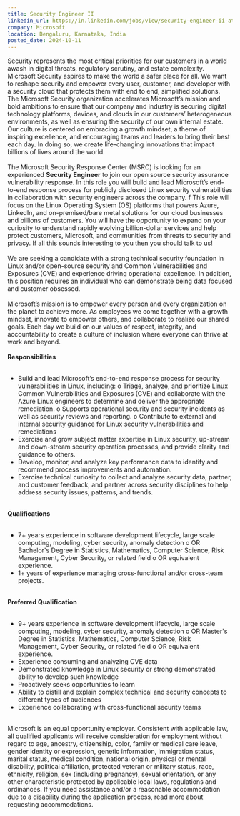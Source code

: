 ```yaml
---
title: Security Engineer II
linkedin_url: https://in.linkedin.com/jobs/view/security-engineer-ii-at-microsoft-4029682964?position=52&pageNum=0&refId=dElrHFGNNPEPJRPLEL7ZfA%3D%3D&trackingId=ztbJlQu92LN7VBLlS3x8Sw%3D%3D
company: Microsoft
location: Bengaluru, Karnataka, India
posted_date: 2024-10-11
---
```


<div class="description__text description__text--rich">
<section class="show-more-less-html" data-max-lines="5">
<div class="show-more-less-html__markup show-more-less-html__markup--clamp-after-5 relative overflow-hidden">
          Security represents the most critical priorities for our customers in a world awash in digital threats, regulatory scrutiny, and estate complexity. Microsoft Security aspires to make the world a safer place for all. We want to reshape security and empower every user, customer, and developer with a security cloud that protects them with end to end, simplified solutions. The Microsoft Security organization accelerates Microsoft’s mission and bold ambitions to ensure that our company and industry is securing digital technology platforms, devices, and clouds in our customers’ heterogeneous environments, as well as ensuring the security of our own internal estate. Our culture is centered on embracing a growth mindset, a theme of inspiring excellence, and encouraging teams and leaders to bring their best each day. In doing so, we create life-changing innovations that impact billions of lives around the world.<br/><br/>The Microsoft Security Response Center (MSRC) is looking for an experienced <strong>Security Engineer</strong> to join our open source security assurance vulnerability response. In this role you will build and lead Microsoft’s end-to-end response process for publicly disclosed Linux security vulnerabilities in collaboration with security engineers across the company. f This role will focus on the Linux Operating System (OS) platforms that powers Azure, LinkedIn, and on-premised/bare metal solutions for our cloud businesses and billions of customers. You will have the opportunity to expand on your curiosity to understand rapidly evolving billion-dollar services and help protect customers, Microsoft, and communities from threats to security and privacy. If all this sounds interesting to you then you should talk to us!<br/><br/>We are seeking a candidate with a strong technical security foundation in Linux and/or open-source security and Common Vulnerabilities and Exposures (CVE) and experience driving operational excellence. In addition, this position requires an individual who can demonstrate being data focused and customer obsessed.<br/><br/>Microsoft’s mission is to empower every person and every organization on the planet to achieve more. As employees we come together with a growth mindset, innovate to empower others, and collaborate to realize our shared goals. Each day we build on our values of respect, integrity, and accountability to create a culture of inclusion where everyone can thrive at work and beyond.<br/><br/><strong>Responsibilities<br/><br/></strong><ul><li> Build and lead Microsoft’s end-to-end response process for security vulnerabilities in Linux, including: o Triage, analyze, and prioritize Linux Common Vulnerabilities and Exposures (CVE) and collaborate with the Azure Linux engineers to determine and deliver the appropriate remediation. o Supports operational security and security incidents as well as security reviews and reporting. o Contribute to external and internal security guidance for Linux security vulnerabilities and remediations</li><li> Exercise and grow subject matter expertise in Linux security, up-stream and down-stream security operation processes, and provide clarity and guidance to others.</li><li> Develop, monitor, and analyze key performance data to identify and recommend process improvements and automation.</li><li> Exercise technical curiosity to collect and analyze security data, partner, and customer feedback, and partner across security disciplines to help address security issues, patterns, and trends.<br/><br/></li></ul><strong>Qualifications<br/><br/></strong><ul><li> 7+ years experience in software development lifecycle, large scale computing, modeling, cyber security, anomaly detection o OR Bachelor's Degree in Statistics, Mathematics, Computer Science, Risk Management, Cyber Security, or related field o OR equivalent experience.</li><li> 1+ years of experience managing cross-functional and/or cross-team projects.<br/><br/></li></ul><strong>Preferred Qualification<br/><br/></strong><ul><li> 9+ years experience in software development lifecycle, large scale computing, modeling, cyber security, anomaly detection o OR Master's Degree in Statistics, Mathematics, Computer Science, Risk Management, Cyber Security, or related field o OR equivalent experience.</li><li> Experience consuming and analyzing CVE data</li><li> Demonstrated knowledge in Linux security or strong demonstrated ability to develop such knowledge</li><li> Proactively seeks opportunities to learn</li><li> Ability to distill and explain complex technical and security concepts to different types of audiences</li><li> Experience collaborating with cross-functional security teams<br/><br/></li></ul>Microsoft is an equal opportunity employer. Consistent with applicable law, all qualified applicants will receive consideration for employment without regard to age, ancestry, citizenship, color, family or medical care leave, gender identity or expression, genetic information, immigration status, marital status, medical condition, national origin, physical or mental disability, political affiliation, protected veteran or military status, race, ethnicity, religion, sex (including pregnancy), sexual orientation, or any other characteristic protected by applicable local laws, regulations and ordinances. If you need assistance and/or a reasonable accommodation due to a disability during the application process, read more about requesting accommodations.
        </div>


<!-- --> </section>
</div>